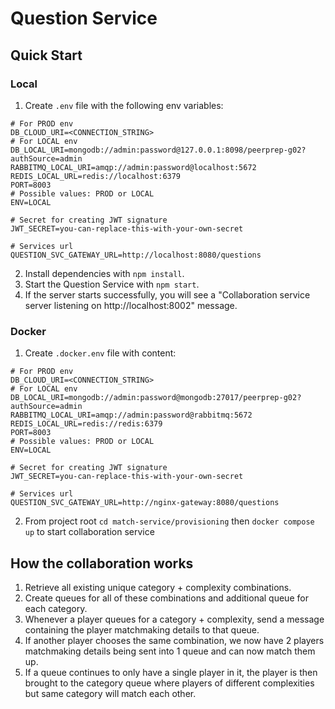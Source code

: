 # Question Service

## Quick Start

### Local
1. Create `.env` file with the following env variables:
```
# For PROD env
DB_CLOUD_URI=<CONNECTION_STRING>
# For LOCAL env
DB_LOCAL_URI=mongodb://admin:password@127.0.0.1:8098/peerprep-g02?authSource=admin
RABBITMQ_LOCAL_URI=amqp://admin:password@localhost:5672
REDIS_LOCAL_URL=redis://localhost:6379
PORT=8003
# Possible values: PROD or LOCAL
ENV=LOCAL

# Secret for creating JWT signature
JWT_SECRET=you-can-replace-this-with-your-own-secret

# Services url
QUESTION_SVC_GATEWAY_URL=http://localhost:8080/questions

```
2. Install dependencies with `npm install`.
3. Start the Question Service with `npm start`.
4. If the server starts successfully, you will see a "Collaboration service server listening on http://localhost:8002" message.

### Docker
1. Create `.docker.env` file with content:
```
# For PROD env
DB_CLOUD_URI=<CONNECTION_STRING>
# For LOCAL env
DB_LOCAL_URI=mongodb://admin:password@mongodb:27017/peerprep-g02?authSource=admin
RABBITMQ_LOCAL_URI=amqp://admin:password@rabbitmq:5672
REDIS_LOCAL_URL=redis://redis:6379
PORT=8003
# Possible values: PROD or LOCAL
ENV=LOCAL

# Secret for creating JWT signature
JWT_SECRET=you-can-replace-this-with-your-own-secret

# Services url
QUESTION_SVC_GATEWAY_URL=http://nginx-gateway:8080/questions

```
2. From project root `cd match-service/provisioning` then `docker compose up` to start collaboration service

## How the collaboration works
1. Retrieve all existing unique category + complexity combinations.
2. Create queues for all of these combinations and additional queue for each category.
3. Whenever a player queues for a category + complexity, send a message containing the player matchmaking details to that queue. 
4. If another player chooses the same combination, we now have 2 players matchmaking details being sent into 1 queue and can now match them up.
5. If a queue continues to only have a single player in it, the player is then brought to the category queue where players of different complexities but same category will match each other. 
